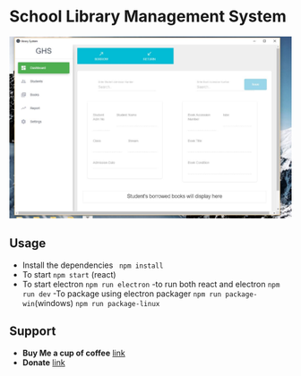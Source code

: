 #  School Library Management System
![Image](./images/Capture.JPG)


## Usage
- Install the dependencies `` npm install``
- To start ``npm start`` (react)
- To start electron ``npm run electron``
-to run both react and electron ``npm run dev``
-To package using electron packager ``npm run package-win``(windows) ``npm run package-linux`` 


## Support  
- **Buy Me a cup of coffee** [link](https://buymeacoff.ee/UOoP6At7H) 
- **Donate** [link](https://buymeacoff.ee/UOoP6At7H)

